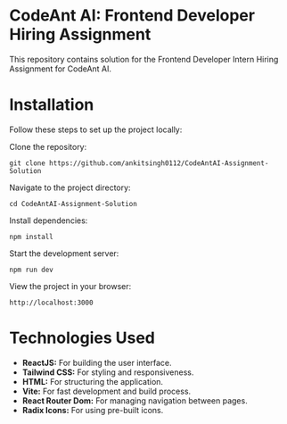 # CodeAnt AI: Frontend Developer Hiring Assignment
This repository contains solution for the Frontend Developer Intern Hiring Assignment for CodeAnt AI. 

# Installation
Follow these steps to set up the project locally:

Clone the repository:
```
git clone https://github.com/ankitsingh0112/CodeAntAI-Assignment-Solution
```
Navigate to the project directory:
```
cd CodeAntAI-Assignment-Solution
```
Install dependencies:
```
npm install
```
Start the development server:
```
npm run dev
```
View the project in your browser:
```
http://localhost:3000
```

# Technologies Used
<ul>
  <li><b>ReactJS:</b> For building the user interface.</li>
  <li><b>Tailwind CSS:</b> For styling and responsiveness.</li>
  <li><b>HTML:</b> For structuring the application.</li>
  <li><b>Vite:</b> For fast development and build process.</li>
  <li><b>React Router Dom:</b> For managing navigation between pages.</li>
  <li><b>Radix Icons:</b> For using pre-built icons.</li>
</ul>
